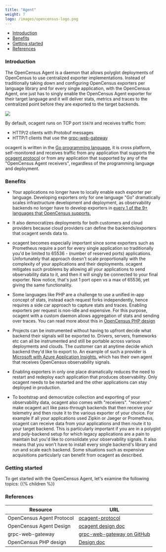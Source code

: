 ```yaml
---
title: "Agent"
weight: 7
logo: /images/opencensus-logo.png
---
```


- [Introduction](#introduction)
- [Benefits](#benefits)
- [Getting started](#getting-started)
- [References](#references)

### Introduction
The OpenCensus Agent is a daemon that allows polyglot deployments of OpenCensus to use centralized
exporter implementations. Instead of traditionally taking down and configuring OpenCensus exporters
per language library and for every single application, with the OpenCensus Agent, one just has to singly
enable the OpenCensus Agent exporter for their target language and it will deliver stats, metrics and traces
to the centralized point before they are exported to the target backends.

![](/images/agent-server.png)

By default, ocagent runs on TCP port `55678` and receives traffic from:

* HTTP/2 clients with Protobuf messages
* HTTP/1 clients that use the [grpc-web-gateway](https://github.com/grpc-ecosystem/grpc-gateway)

ocagent is written in the [Go programming language](https://golang.org/), it is cross platform, self-monitored and receives traffic
from any application that supports the [ocagent protocol](https://github.com/census-instrumentation/opencensus-proto/tree/master/src/opencensus/proto/agent) or from
any application that supported by any of the "OpenCensus Agent receivers", regardless of the programming language and deployment.

### Benefits

* Your applications no longer have to locally enable each exporter per language.
Developing exporters only for one language "Go" dramatically scales infrastructure development and deployment, as
observability backends no longer have to develop exporters in [every 1 of the 9+ languages that OpenCensus supports.](/language-support)

* It also democratizes deployments for both customers and cloud providers because cloud providers can define the backends/exporters
that ocagent sends data to.

* ocagent becomes especially important since some exporters such as Prometheus require
a port for every single application so traditionally you'd be limited to 65536 - (number of reserved ports) applications.
Unfortunately that approach doesn't scale proportionally with the complexity of your applications and their deployments.
ocagent mitigates such problems by allowing all your applications to send observability data to it, and then it will singly
be connected to your final exporter. Now notice, that's just 1 port open vs a max of 65536, yet giving the same functionality.

* Some languages like PHP are a challenge to use a unified in-app concept of stats, instead each request forks independently,
hence requires a side car approach to capture stats and traces. Enabling exporters per request is non-idle and expensive.
For this purpose, ocagent with a custom daemon allows aggregation of stats and sending over traces.
You can read more about this in [OpenCensus PHP design](https://docs.google.com/document/d/1CRiRq_wpzOuG9VKM_eaImcrS12Iie2V7LePnH9AwclU/)

* Projects can be instrumented without having to upfront decide what backend their signals will be exported to.
Drivers, servers, frameworks etc can all be instrumented and still be portable across various deployments and clouds. The customer
can at anytime decide which backend they'd like to export to.
An example of such a provider is [Microsoft with Azure Application Insights.](https://docs.microsoft.com/en-us/azure/azure-monitor/app/opencensus-local-forwarder)
which has their own agent that receives OpenCensus observability signals.

* Enabling exporters in only one place dramatically reduces the need to restart and redeploy each application that produces observability.
Only ocagent needs to be restarted and the other applications can stay deployed in production.

* To bootstrap and democratize collection and exporting of your observability data, ocagent also comes with "receivers". "receivers" make ocagent act like
pass-through backends that then receive your telemetry and then route it to the various exporter of your choice. For example if all your applications used Zipkin or Jaeger or Prometheus,
ocagent can receive data from your applications and then route it to your target backend. This is particularly important if you are in a polyglot and poly-backend setup
for which legacy applications are a pain to maintain but you'd like to consolidate your observability signals. It also means that you won't have to install every single backend's
library and run and scale each backend. Some situations such as expensive acquisitions particularly can benefit from ocagent as described.

### Getting started
To get started with the OpenCensus Agent, let's examine the following topics:
{{% children %}}

### References

Resource|URL
---|---
OpenCensus Agent Protocol|[ocagent-protocol](https://github.com/census-instrumentation/opencensus-proto/tree/master/src/opencensus/proto/agent)
OpenCensus Agent Design|[ocagent design doc](https://github.com/census-instrumentation/opencensus-service/blob/master/DESIGN.md#opencensus-agent)
grpc-web-gateway|[grpc-web-gateway on GitHub](https://github.com/grpc-ecosystem/grpc-gateway)
OpenCensus PHP design|[Design doc](https://docs.google.com/document/d/1CRiRq_wpzOuG9VKM_eaImcrS12Iie2V7LePnH9AwclU/)
